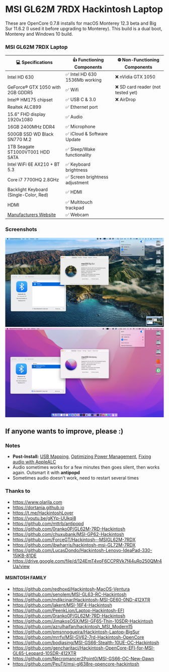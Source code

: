 # MSI GL62M 7RDX Hackintosh Laptop

These are OpenCore 0.7.8 installs for macOS Monterey 12.3 beta and Big Sur 11.6.2 (I used it before upgrading to Monterey). This build is a dual boot, Monterey and Windows 10 build.

### MSI GL62M 7RDX Laptop

| :computer: Specifications                                                    | :thumbsup: Functioning Components               | :no_entry: Non-Functioning Components |
| ---------------------------------------------------------------------------- | ----------------------------------------------- | ------------------------------------- |
| Intel HD 630                                                                 | :white_check_mark: Intel HD 630 1536Mb working  | :x: nVidia GTX 1050                   |
| GeForce® GTX 1050 with 2GB GDDR5                                             | :white_check_mark: Wifi                         | :x: SD card reader (not tested yet)   |
| Intel® HM175 chipset                                                         | :white_check_mark: USB C & 3.0                  | :x: AirDrop                           |
| Realtek ALC899                                                               | :white_check_mark: Ethernet port                |                                       |
| 15.6" FHD display 1920x1080                                                  | :white_check_mark: Audio                        |                                       |
| 16GB 2400MHz DDR4                                                            | :white_check_mark: Microphone                   |                                       |
| 500GB SSD WD Black SN770 M.2                                                 | :white_check_mark: iCloud & Software Update     |                                       |
| 1TB Seagate ST1000VT001 HDD SATA                                             | :white_check_mark: Sleep/Wake functionality     |                                       |
| Intel WiFi 6E AX210 + BT 5.3                                                 | :white_check_mark: Keyboard brightness          |                                       |
| Core i7 7700HQ 2.8GHz                                                        | :white_check_mark: Screen brightness adjustment |                                       |
| Backlight Keyboard (Single-Color, Red)                                       | :white_check_mark: HDMI                         |                                       |
| HDMI                                                                         | :white_check_mark: Multitouch trackpad          |                                       |
| [Manufacturers Website](https://www.msi.com/Laptop/GL62M-7RDX/Specification) | :white_check_mark: Webcam                       |                                       |

### Screenshots

![Big Sur](https://github.com/alfatihart/Hackintosh-MSI-GL62M-7RDX/blob/main/Screen%20Shot%202022-02-15%20at%2011.12.50.png?raw=true)
![Monterey](https://github.com/alfatihart/Hackintosh-MSI-GL62M-7RDX/blob/main/Screen%20Shot%202022-02-15%20at%2011.02.42.png?raw=true)

## If anyone wants to improve, please :)

### Notes

- **Post-Install:** [USB Mapping](https://dortania.github.io/OpenCore-Post-Install/usb), [Optimizing Power Management](https://dortania.github.io/OpenCore-Post-Install/universal/pm.html), [Fixing audio with AppleALC](https://dortania.github.io/OpenCore-Post-Install/universal/audio.html)
- Audio sometimes works for a few minutes then goes silent, then works again. Outsmart it with **antipopd**
- Sometimes audio doesn't work, need to restart several times

### Thanks to

- https://www.olarila.com
- https://dortania.github.io
- https://t.me/HackintoshLover
- https://youtu.be/gKYp-UUkqi8
- https://github.com/mttrb/antipopd
- https://github.com/0ranko0P/GL62M-7RD-Hackintosh
- https://github.com/chuxubank/MSI-GP62-Hackintosh
- https://github.com/ForceGT/Hackintosh--MSIGL62M-7RDX
- https://github.com/jbwharris/hackintosh-msi-GL72M-7RDX
- https://github.com/LucasDondo/Hackintosh-Lenovo-IdeaPad-330-15IKB-81DE
- https://drive.google.com/file/d/124EmT4voF6CCPRVk7f44uRo250QMr4Ua/view

#### MSINTOSH FAMILY

- https://github.com/redhoxd/Hackintosh-MacOS-Ventura
- https://github.com/senolem/MSI-GL63-RC-Hackintosh
- https://github.com/mdikcinar/Hackintosh-MSI-GE60-0ND-412XTR
- https://github.com/lakent/MSI-16F4-Hackintosh
- https://github.com/PeenkLion/Laptop-Hackintosh-EFI
- https://github.com/0ranko0P/GL62M-7RD-Hackintosh
- https://github.com/JimakosOSX/MSI-GF65-Thin-10SDR-Hackintosh
- https://github.com/azrulhaifan/hackintosh_MSI_Modern15
- https://github.com/pmsnnogueira/Hackintosh-Laptop-BigSur
- https://github.com/mrrfv/MSI-GV62-7rd-Hackintosh-OpenCore
- https://github.com/bodiasing/MSI-GS66-Stealth-10UE-OC-Hackintosh
- https://github.com/gencharitaci/Hackintosh-OpenCore-EFI-for-MSI-GL65-Leopard-10SDR-412XTR
- https://github.com/Necromancer2Point0/MSI-GS66-OC-New-Dawn
- https://github.com/PeuTit/msi-gl638re-opencore-hackintosh

